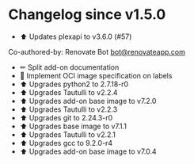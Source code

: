 # Changelog since v1.5.0
- ⬆ Updates plexapi to v3.6.0 (#57)

Co-authored-by: Renovate Bot <bot@renovateapp.com> 
- ✏ Split add-on documentation 
- 🔨 Implement OCI image specification on labels 
- ⬆ Upgrades python2 to 2.7.18-r0 
- ⬆ Upgrades Tautulli to v2.2.4 
- ⬆ Upgrades add-on base image to v7.2.0 
- ⬆ Upgrades Tautulli to v2.2.3 
- ⬆ Upgrades git to 2.24.3-r0 
- ⬆ Upgrades base image to v7.1.1 
- ⬆ Upgrades Tautulli to v2.2.1 
- ⬆ Upgrades gcc to 9.2.0-r4 
- ⬆ Upgrades add-on base image to v7.0.4 
